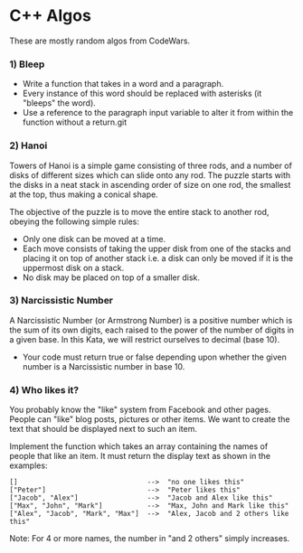 # C++ Algos
These are mostly random algos from CodeWars.  

### 1) Bleep
* Write a function that takes in a word and a paragraph. 
* Every instance of this word should be replaced with asterisks (it "bleeps" the word). 
* Use a reference to the paragraph input variable to alter it from within the function without a return.git 

### 2) Hanoi  
Towers of Hanoi is a simple game consisting of three rods, and a number of disks of different sizes which can slide onto any rod. The puzzle starts with the disks in a neat stack in ascending order of size on one rod, the smallest at the top, thus making a conical shape.  
  
The objective of the puzzle is to move the entire stack to another rod, obeying the following simple rules:  
  
* Only one disk can be moved at a time.
* Each move consists of taking the upper disk from one of the stacks and placing it on top of another stack i.e. a disk can only be moved if it is the uppermost disk on a stack.
* No disk may be placed on top of a smaller disk.

### 3) Narcissistic Number
A Narcissistic Number (or Armstrong Number) is a positive number which is the sum of its own digits, each raised to the power of the number of digits in a given base. In this Kata, we will restrict ourselves to decimal (base 10).

* Your code must return true or false depending upon whether the given number is a Narcissistic number in base 10.

### 4) Who likes it?
You probably know the "like" system from Facebook and other pages. People can "like" blog posts, pictures or other items. We want to create the text that should be displayed next to such an item.  
  
Implement the function which takes an array containing the names of people that like an item. It must return the display text as shown in the examples:  
```
[]                                -->  "no one likes this"
["Peter"]                         -->  "Peter likes this"
["Jacob", "Alex"]                 -->  "Jacob and Alex like this"
["Max", "John", "Mark"]           -->  "Max, John and Mark like this"
["Alex", "Jacob", "Mark", "Max"]  -->  "Alex, Jacob and 2 others like this"
```  
Note: For 4 or more names, the number in "and 2 others" simply increases.